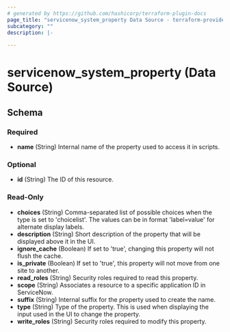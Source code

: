 ```yaml
---
# generated by https://github.com/hashicorp/terraform-plugin-docs
page_title: "servicenow_system_property Data Source - terraform-provider-servicenow"
subcategory: ""
description: |-
  
---
```


# servicenow_system_property (Data Source)





<!-- schema generated by tfplugindocs -->
## Schema

### Required

- **name** (String) Internal name of the property used to access it in scripts.

### Optional

- **id** (String) The ID of this resource.

### Read-Only

- **choices** (String) Comma-separated list of possible choices when the type is set to 'choicelist'. The values can be in format 'label=value' for alternate display labels.
- **description** (String) Short description of the property that will be displayed above it in the UI.
- **ignore_cache** (Boolean) If set to 'true', changing this property will not flush the cache.
- **is_private** (Boolean) If set to 'true', this property will not move from one site to another.
- **read_roles** (String) Security roles required to read this property.
- **scope** (String) Associates a resource to a specific application ID in ServiceNow.
- **suffix** (String) Internal suffix for the property used to create the name.
- **type** (String) Type of the property. This is used when displaying the input used in the UI to change the property.
- **write_roles** (String) Security roles required to modify this property.


